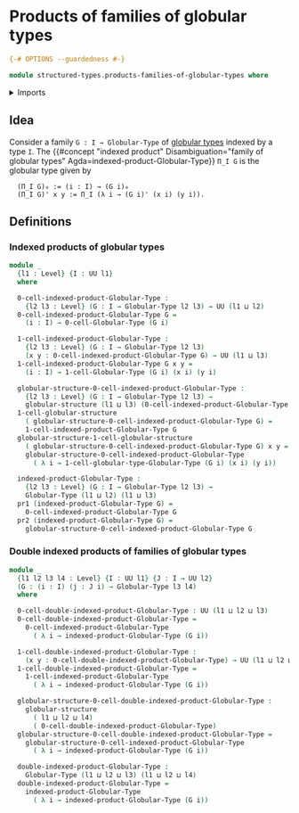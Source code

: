 # Products of families of globular types

```agda
{-# OPTIONS --guardedness #-}

module structured-types.products-families-of-globular-types where
```

<details><summary>Imports</summary>

```agda
open import foundation.dependent-pair-types
open import foundation.universe-levels

open import structured-types.globular-types
```

</details>

## Idea

Consider a family `G : I → Globular-Type` of [globular types](structured-types.globular-types.md) indexed by a type `I`. The {{#concept "indexed product" Disambiguation="family of globular types" Agda=indexed-product-Globular-Type}} `Π_I G` is the globular type given by

```text
  (Π_I G)₀ := (i : I) → (G i)₀
  (Π_I G)' x y := Π_I (λ i → (G i)' (x i) (y i)).
```

## Definitions

### Indexed products of globular types

```agda
module _
  {l1 : Level} {I : UU l1}
  where

  0-cell-indexed-product-Globular-Type :
    {l2 l3 : Level} (G : I → Globular-Type l2 l3) → UU (l1 ⊔ l2)
  0-cell-indexed-product-Globular-Type G =
    (i : I) → 0-cell-Globular-Type (G i)

  1-cell-indexed-product-Globular-Type :
    {l2 l3 : Level} (G : I → Globular-Type l2 l3)
    (x y : 0-cell-indexed-product-Globular-Type G) → UU (l1 ⊔ l3)
  1-cell-indexed-product-Globular-Type G x y =
    (i : I) → 1-cell-Globular-Type (G i) (x i) (y i)

  globular-structure-0-cell-indexed-product-Globular-Type :
    {l2 l3 : Level} (G : I → Globular-Type l2 l3) →
    globular-structure (l1 ⊔ l3) (0-cell-indexed-product-Globular-Type G)
  1-cell-globular-structure
    ( globular-structure-0-cell-indexed-product-Globular-Type G) =
    1-cell-indexed-product-Globular-Type G
  globular-structure-1-cell-globular-structure
    ( globular-structure-0-cell-indexed-product-Globular-Type G) x y =
    globular-structure-0-cell-indexed-product-Globular-Type
      ( λ i → 1-cell-globular-type-Globular-Type (G i) (x i) (y i))

  indexed-product-Globular-Type :
    {l2 l3 : Level} (G : I → Globular-Type l2 l3) →
    Globular-Type (l1 ⊔ l2) (l1 ⊔ l3)
  pr1 (indexed-product-Globular-Type G) =
    0-cell-indexed-product-Globular-Type G
  pr2 (indexed-product-Globular-Type G) =
    globular-structure-0-cell-indexed-product-Globular-Type G
```

### Double indexed products of families of globular types

```agda
module _
  {l1 l2 l3 l4 : Level} {I : UU l1} {J : I → UU l2}
  (G : (i : I) (j : J i) → Globular-Type l3 l4)
  where

  0-cell-double-indexed-product-Globular-Type : UU (l1 ⊔ l2 ⊔ l3)
  0-cell-double-indexed-product-Globular-Type =
    0-cell-indexed-product-Globular-Type
      ( λ i → indexed-product-Globular-Type (G i))

  1-cell-double-indexed-product-Globular-Type :
    (x y : 0-cell-double-indexed-product-Globular-Type) → UU (l1 ⊔ l2 ⊔ l4)
  1-cell-double-indexed-product-Globular-Type =
    1-cell-indexed-product-Globular-Type
      ( λ i → indexed-product-Globular-Type (G i))

  globular-structure-0-cell-double-indexed-product-Globular-Type :
    globular-structure
      ( l1 ⊔ l2 ⊔ l4)
      ( 0-cell-double-indexed-product-Globular-Type)
  globular-structure-0-cell-double-indexed-product-Globular-Type =
    globular-structure-0-cell-indexed-product-Globular-Type
      ( λ i → indexed-product-Globular-Type (G i))

  double-indexed-product-Globular-Type :
    Globular-Type (l1 ⊔ l2 ⊔ l3) (l1 ⊔ l2 ⊔ l4)
  double-indexed-product-Globular-Type =
    indexed-product-Globular-Type
      ( λ i → indexed-product-Globular-Type (G i))
```
